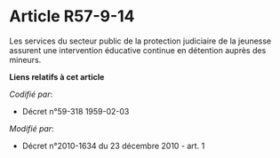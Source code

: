 # Article R57-9-14

Les services du secteur public de la protection judiciaire de la jeunesse assurent une intervention éducative continue en
détention auprès des mineurs.

**Liens relatifs à cet article**

_Codifié par_:

  - Décret n°59-318 1959-02-03

_Modifié par_:

  - Décret n°2010-1634 du 23 décembre 2010 - art. 1
